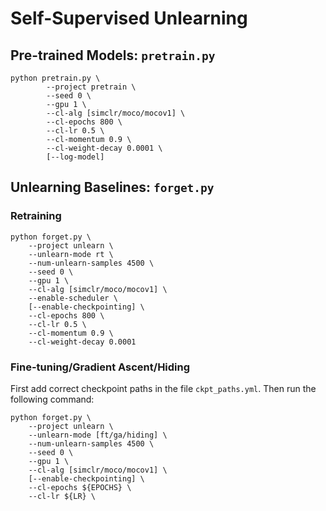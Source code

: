 # Self-Supervised Unlearning

## Pre-trained Models: ```pretrain.py```

```
python pretrain.py \
        --project pretrain \
        --seed 0 \
        --gpu 1 \
        --cl-alg [simclr/moco/mocov1] \
        --cl-epochs 800 \
        --cl-lr 0.5 \
        --cl-momentum 0.9 \
        --cl-weight-decay 0.0001 \
        [--log-model]
```

## Unlearning Baselines: ```forget.py```
### Retraining
```
python forget.py \
    --project unlearn \
    --unlearn-mode rt \
    --num-unlearn-samples 4500 \
    --seed 0 \
    --gpu 1 \
    --cl-alg [simclr/moco/mocov1] \
    --enable-scheduler \
    [--enable-checkpointing] \
    --cl-epochs 800 \
    --cl-lr 0.5 \
    --cl-momentum 0.9 \
    --cl-weight-decay 0.0001 
```
### Fine-tuning/Gradient Ascent/Hiding
First add correct checkpoint paths in the file ```ckpt_paths.yml```. Then run the following command:
```
python forget.py \
    --project unlearn \
    --unlearn-mode [ft/ga/hiding] \
    --num-unlearn-samples 4500 \
    --seed 0 \
    --gpu 1 \
    --cl-alg [simclr/moco/mocov1] \
    [--enable-checkpointing] \
    --cl-epochs ${EPOCHS} \
    --cl-lr ${LR} \
```


<!-- ## EncoderMI attack: ```mia.py```
Apply white-box EncoderMI attack on a "unlearned" model.
Add correct checkpoint paths of "unlearned" models in the file ```ckpt_paths.yml```. Then run the following command:
```
python mia.py \
    --project mia \
    --unlearn-mode [pt/rt/ft/ga/hiding] \
    --num-unlearn-samples 4500 \
    --seed 0 \
    --gpu 1 \
    --cl-alg [simclr/moco] \
    [--enable-checkpointing] \
    --mia-epochs 300 \
    --mia-lr 0.0001 \
    --mia-weigth-decay 0.000001 \
``` -->
